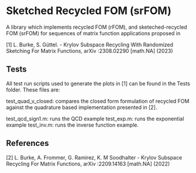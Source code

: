 # Sketched Recycled FOM (srFOM) 

A library which implements recycled FOM (rFOM), and sketeched-recycled FOM (srFOM) for sequences of matrix function applications proposed in 

[1] L. Burke, S. Güttel. - Krylov Subspace Recycling With Randomized Sketching For Matrix Functions, arXiv :2308.02290 [math.NA] (2023)

## Tests
All test run scripts used to generate the plots in [1] can be found in the Tests folder. These files are:

test_quad_v_closed: compares the closed form formulation of recycled FOM against the quadrature based implementation 
presented in [2].

test_qcd_sign1.m: runs the QCD example
test_exp.m: runs the exponential example
test_inv.m: runs the inverse function example.

## References
[2]  L. Burke, A. Frommer, G. Ramirez, K. M Soodhalter - Krylov Subspace Recycling For Matrix Functions,
arXiv :2209.14163 [math.NA] (2022)
